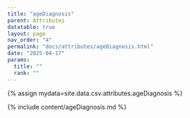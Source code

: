 ```yaml
---
title: "ageDiagnosis"
parent: Attributes
datatable: true
layout: page
nav_order: "4"
permalink: "docs/attributes/ageDiagnosis.html"
date: "2025-04-17"
params:
  title: ""
  rank: ""
---
```

{% assign mydata=site.data.csv.attributes.ageDiagnosis %} 

{% include content/ageDiagnosis.md %}
